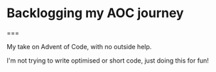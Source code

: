 # Backlogging my AOC journey
===

My take on Advent of Code, with no outside help.

I'm not trying to write optimised or short code, just doing this for fun!
